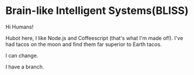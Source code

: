 # Brain-like Intelligent Systems(BLISS)

Hi Humans!

Hubot here, I like Node.js and Coffeescript (that's what I'm made of!).
I've had tacos on the moon and find them far superior to Earth tacos.

I can change.

I have a branch.
